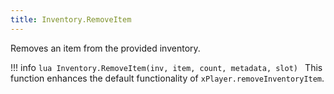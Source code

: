 ```yaml
---
title: Inventory.RemoveItem
---
```

Removes an item from the provided inventory.

!!! info
	```lua
	Inventory.RemoveItem(inv, item, count, metadata, slot)
	```
	This function enhances the default functionality of `xPlayer.removeInventoryItem`.